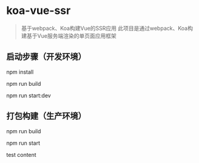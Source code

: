 # koa-vue-ssr

>基于webpack、Koa构建Vue的SSR应用
>此项目是通过webpack、Koa构建基于Vue服务端渲染的单页面应用框架

## 启动步骤（开发环境）
npm install

npm run build

npm run start:dev

## 打包构建（生产环境）
npm run build

npm run start

test content
